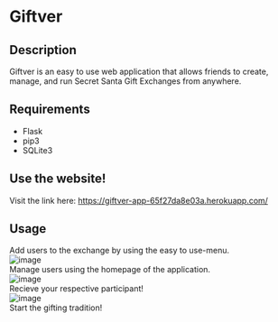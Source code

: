 # Giftver

## Description
Giftver is an easy to use web application that allows friends to create, manage, and run Secret Santa Gift Exchanges from anywhere.

## Requirements
- Flask
- pip3
- SQLite3
  

## Use the website!
Visit the link here: https://giftver-app-65f27da8e03a.herokuapp.com/

## Usage
Add users to the exchange by using the easy to use-menu.<br>
![image](https://github.com/Ryan-Zhang-J3/Giftver/assets/122586539/6049eeab-dfbb-491d-9d51-7cb0173510cf)<br> 
Manage users using the homepage of the application.<br>
![image](https://github.com/Ryan-Zhang-J3/Giftver/assets/122586539/3209087c-4acd-4f41-a771-de34f8370dcf)<br>
Recieve your respective participant!<br>
![image](https://github.com/Ryan-Zhang-J3/Giftver/assets/122586539/46f19b37-d6a1-497e-9756-6aac2085068a)<br>
Start the gifting tradition!

